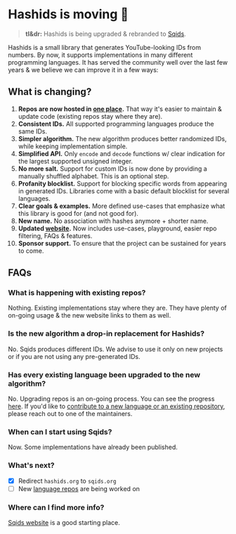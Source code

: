 # Hashids is moving 🧳

> **tl&dr:** Hashids is being upgraded & rebranded to [Sqids](https://sqids.org/).

Hashids is a small library that generates YouTube-looking IDs from numbers. By now, it supports implementations in many different programming languages. It has served the community well over the last few years & we believe we can improve it in a few ways:

## What is changing?

1. **Repos are now hosted in [one place](https://github.com/orgs/sqids/repositories).** That way it's easier to maintain & update code (existing repos stay where they are).
1. **Consistent IDs.** All supported programming languages produce the same IDs.
1. **Simpler algorithm.** The new algorithm produces better randomized IDs, while keeping implementation simple.
1. **Simplified API.** Only `encode` and `decode` functions w/ clear indication for the largest supported unsigned integer.
1. **No more salt.** Support for custom IDs is now done by providing a manually shuffled alphabet. This is an optional step.
1. **Profanity blocklist.** Support for blocking specific words from appearing in generated IDs. Libraries come with a basic default blocklist for several languages.
1. **Clear goals & examples.** More defined use-cases that emphasize what this library is good for (and not good for).
1. **New name.** No association with hashes anymore + shorter name.
1. **Updated [website](https://sqids.org/).** Now includes use-cases, playground, easier repo filtering, FAQs & features.
1. **Sponsor support.** To ensure that the project can be sustained for years to come.

## FAQs

### What is happening with existing repos?

Nothing. Existing implementations stay where they are. They have plenty of on-going usage & the new website links to them as well.

### Is the new algorithm a drop-in replacement for Hashids?

No. Sqids produces different IDs. We advise to use it only on new projects or if you are not using any pre-generated IDs.

### Has every existing language been upgraded to the new algorithm?

No. Upgrading repos is an on-going process. You can see the progress [here](https://github.com/orgs/sqids/repositories). If you'd like to [contribute to a new language or an existing repository](https://github.com/sqids/sqids-spec#-porting-to-a-new-language), please reach out to one of the maintainers.

### When can I start using Sqids?

Now. Some implementations have already been published.

### What's next?

- [x] Redirect `hashids.org` to `sqids.org`
- [ ] New [language repos](https://github.com/orgs/sqids/repositories) are being worked on

### Where can I find more info?

[Sqids website](https://sqids.org/) is a good starting place.